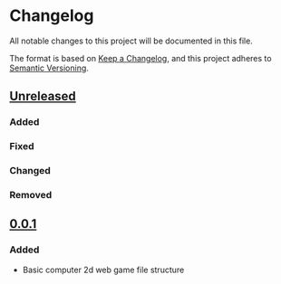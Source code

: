 # Changelog

All notable changes to this project will be documented in this file.

The format is based on [Keep a Changelog](https://keepachangelog.com/en/1.0.0/),
and this project adheres to [Semantic Versioning](https://semver.org/spec/v2.0.0.html).

## [Unreleased]

### Added

### Fixed

### Changed

### Removed

## [0.0.1]

### Added

-   Basic computer 2d web game file structure

[unreleased]: https://github.com/<your-username>/<your-repository>/compare/v0.1.0...HEAD
[0.0.1]: https://github.com/<your-username>/<your-repository>/releases/tag/v0.0.1
